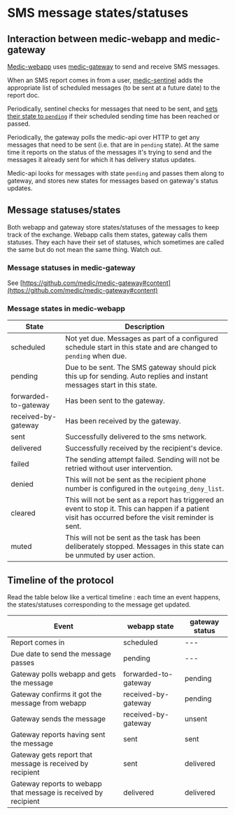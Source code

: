 # SMS message states/statuses

## Interaction between medic-webapp and medic-gateway
[Medic-webapp](https://github.com/medic/medic-webapp) uses [medic-gateway](https://github.com/medic/medic-gateway)
to send and receive SMS messages.

When an SMS report comes in from a user, [medic-sentinel](https://github.com/medic/medic-sentinel) adds the appropriate list of
scheduled messages (to be sent at a future date) to the report doc.

Periodically, sentinel checks for messages that need to be sent, and [sets their state to `pending`](https://github.com/medic/medic-sentinel/blob/master/schedule/due_tasks.js) if their scheduled sending time has been reached or passed.

Periodically, the gateway polls the medic-api over HTTP to get any messages that need to be sent (i.e. that are in `pending` state). At the same time it reports on the status of the messages it's trying to send and the messages it already sent for which it has delivery status updates.

Medic-api looks for messages with state `pending` and passes them along to gateway, and stores new states for messages based on gateway's status updates.

## Message statuses/states

Both webapp and gateway store states/statuses of the messages to keep track of the exchange. Webapp calls them states, gateway calls them statuses.
They each have their set of statuses, which sometimes are called the same but do not mean the same thing. Watch out.

### Message statuses in medic-gateway
See [https://github.com/medic/medic-gateway#content](https://github.com/medic/medic-gateway#content)

### Message states in medic-webapp

| State | Description |
|------|------|
| scheduled | Not yet due. Messages as part of a configured schedule start in this state and are changed to `pending` when due. |
| pending | Due to be sent. The SMS gateway should pick this up for sending. Auto replies and instant messages start in this state. |
| forwarded-to-gateway | Has been sent to the gateway. |
| received-by-gateway | Has been received by the gateway. |
| sent | Successfully delivered to the sms network. |
| delivered | Successfully received by the recipient's device. |
| failed | The sending attempt failed. Sending will not be retried without user intervention. |
| denied | This will not be sent as the recipient phone number is configured in the `outgoing_deny_list`. |
| cleared | This will not be sent as a report has triggered an event to stop it. This can happen if a patient visit has occurred before the visit reminder is sent. |
| muted | This will not be sent as the task has been deliberately stopped. Messages in this state can be unmuted by user action. |

## Timeline of the protocol

Read the table below like a vertical timeline : each time an event happens, the states/statuses corresponding to the message get updated.

Event | webapp state | gateway status
------|---------------|---------------
Report comes in | scheduled | ---
Due date to send the message passes | pending | ---
Gateway polls webapp and gets the message | forwarded-to-gateway | pending
Gateway confirms it got the message from webapp | received-by-gateway | pending
Gateway sends the message | received-by-gateway | unsent
Gateway reports having sent the message | sent | sent
Gateway gets report that message is received by recipient | sent | delivered
Gateway reports to webapp that message is received by recipient | delivered | delivered


